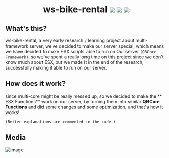 <h1 align="center">
ws-bike-rental
<img src="https://img.shields.io/badge/Made_by-Speedo & Wise-yellow" />
<img src="https://img.shields.io/badge/Lua-2C2D72.svg?logo=lua&logoColor=white" />
<img src="https://img.shields.io/badge/platform-Windows-blue" />
</h1>

## What's this?
ws-bike-rental, a very early research / learning project about multi-framework server, we've decided to make our server special, which means we have decided to make ESX scripts able to run on Our server `(QBCore Framework)`, so we've spent a really long time on this project since we don't know much about ESX, but we made it in the end of the research, successfully making it able to run on our server.

## How does it work?
since multi-core might be really messed up, so we decided to make the ** ESX Functions** work on our server, by turning them into similar **QBCore Functions** and did some changes and some optimization, and that's how it works!

`(Better explanations are commented in the code.)`

## Media
![image](https://imgur.com/a/5NeoG2D)
